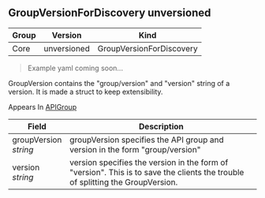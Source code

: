 ## GroupVersionForDiscovery unversioned

Group        | Version     | Kind
------------ | ---------- | -----------
Core | unversioned | GroupVersionForDiscovery

> Example yaml coming soon...



GroupVersion contains the "group/version" and "version" string of a version. It is made a struct to keep extensibility.

<aside class="notice">
Appears In  <a href="#apigroup-unversioned">APIGroup</a> </aside>

Field        | Description
------------ | -----------
groupVersion <br /> *string* | groupVersion specifies the API group and version in the form "group/version"
version <br /> *string* | version specifies the version in the form of "version". This is to save the clients the trouble of splitting the GroupVersion.

